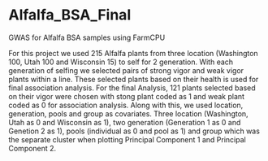 # Alfalfa_BSA_Final
GWAS for Alfalfa BSA samples using FarmCPU

For this project we used 215 Alfalfa plants from three location (Washington 100, Utah 100 and Wisconsin 15) to self for 2 generation. With each 
generation of selfing we selected pairs of strong vigor and weak vigor plants within a line. These selected plants based on their health is used for final association analysis. For the final Analysis, 121 plants selected based on their vigor were chosen with stong plant coded as 1 and weak plant coded as 0 for association analysis. Along with this, we used location, generation, pools and group as covariates. Three location (Washington, Utah as 0 and Wisconsin as 1), two generation (Generation 1 as 0 and Genetion 2 as 1), pools (individual as 0 and pool as 1) and group which was the separate cluster when plotting Principal Component 1 and Principal Component 2.


